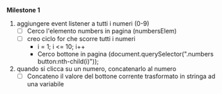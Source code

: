 **Milestone 1**
1. aggiungere event listener a tutti i numeri (0-9)
    - [ ] Cerco l'elemento numbers in pagina (numbersElem)
    - [ ] creo ciclo for che scorre tutti i numeri
        - i = 1; i <= 10; i++
        - Cerco bottone in pagina (document.querySelector(".numbers button:nth-child(i)"));
2. quando si clicca su un numero, concatenarlo al numero
    - [ ] Concateno il valore del bottone corrente trasformato in stringa ad una variabile